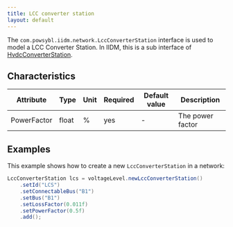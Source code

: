 ```yaml
---
title: LCC converter station
layout: default
---
```


The `com.powsybl.iidm.network.LccConverterStation` interface is used to model a LCC Converter Station. In IIDM, this is
a sub interface of [HvdcConverterStation](hvdcConverterStation.md).

## Characteristics

<div class="table-wrapper" markdown="block">

| Attribute | Type | Unit | Required | Default value | Description |
| --------- | ---- | ---- | -------- | ------------- | ----------- |
| PowerFactor | float | % | yes | - | The power factor |

</div>

## Examples
This example shows how to create a new `LccConverterStation` in a network:
```java
LccConverterStation lcs = voltageLevel.newLccConverterStation()
    .setId("LCS")
    .setConnectableBus("B1")
    .setBus("B1")
    .setLossFactor(0.011f)
    .setPowerFactor(0.5f)
    .add();
```

